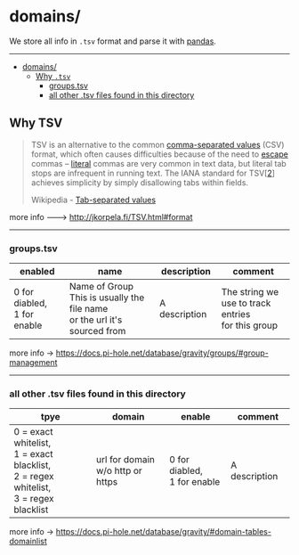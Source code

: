 # domains/

We store all info in `.tsv` format and parse it with [pandas](https://github.com/pandas-dev/pandas).
___

- [domains/](#domains)
  * [Why `.tsv`](#why-tsv)
    + [groups.tsv](#groupstsv)
    + [all other .tsv files found in this directory](#all-other-tsv-files-found-in-this-directory)

## Why TSV

[2]: https://www.iana.org/assignments/media-types/text/tab-separated-values

> TSV is an alternative to the common [comma-separated values](https://en.wikipedia.org/wiki/Comma-separated_values) (CSV) format, which
> often causes difficulties because of the need to [escape](https://en.wikipedia.org/wiki/Escape_character) commas – [literal](https://en.wikipedia.org/wiki/Character_literal)
> commas are very common in text data, but literal tab stops are infrequent in running text.
> The IANA standard for TSV[[2]] achieves simplicity by simply disallowing tabs within fields.
>
> Wikipedia - [Tab-separated values](https://en.wikipedia.org/wiki/Tab-separated_values)

more info ---> <http://jkorpela.fi/TSV.html#format>
___

### groups.tsv

enabled | name | description | comment
------------ | -------------| ------------ | -------------  
0 for diabled,<br>1 for enable | Name of Group<br>This is usually the file name<br>or the url it's sourced from | A description | The string we<br>use to track entries<br>for this group

[//]: # (@Pi-hole documentation pages for Gravity SQLite Database)
more info -> <https://docs.pi-hole.net/database/gravity/groups/#group-management>

___

### all other .tsv files found in this directory

tpye | domain | enable | comment
------------ | -------------| ------------ | -------------  
0 = exact whitelist,<br>1 = exact blacklist,<br>2 = regex whitelist,<br>3 = regex blacklist | url for domain<br>w/o http or https | 0 for diabled,<br>1 for enable | A description

[//]: # (@Pi-hole documentation pages for Gravity SQLite Database)
more info -> <https://docs.pi-hole.net/database/gravity/#domain-tables-domainlist>
